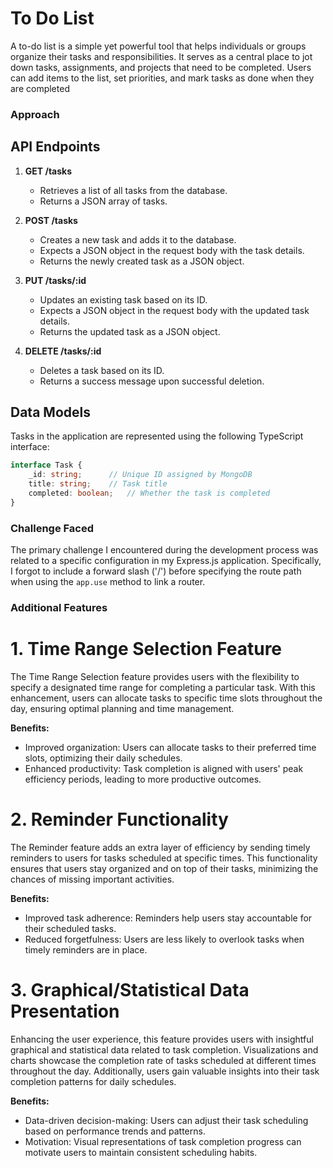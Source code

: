 # To Do List

A to-do list is a simple yet powerful tool that helps individuals or groups organize their tasks and responsibilities. It serves as a central place to jot down tasks, assignments, and projects that need to be completed. Users can add items to the list, set priorities, and mark tasks as done when they are completed

### Approach 
## API Endpoints

1. **GET /tasks**
   - Retrieves a list of all tasks from the database.
   - Returns a JSON array of tasks.

2. **POST /tasks**
   - Creates a new task and adds it to the database.
   - Expects a JSON object in the request body with the task details.
   - Returns the newly created task as a JSON object.

3. **PUT /tasks/:id**
   - Updates an existing task based on its ID.
   - Expects a JSON object in the request body with the updated task details.
   - Returns the updated task as a JSON object.

4. **DELETE /tasks/:id**
   - Deletes a task based on its ID.
   - Returns a success message upon successful deletion.

## Data Models

Tasks in the application are represented using the following TypeScript interface:

```typescript
interface Task {
    _id: string;      // Unique ID assigned by MongoDB
    title: string;    // Task title
    completed: boolean;   // Whether the task is completed
}
```

### Challenge Faced

The primary challenge I encountered during the development process was related to a specific configuration in my Express.js application. Specifically, I forgot to include a forward slash ('/') before specifying the route path when using the `app.use` method to link a router.


### Additional Features

# 1. Time Range Selection Feature

The Time Range Selection feature provides users with the flexibility to specify a designated time range for completing a particular task. With this enhancement, users can allocate tasks to specific time slots throughout the day, ensuring optimal planning and time management.

**Benefits:**
- Improved organization: Users can allocate tasks to their preferred time slots, optimizing their daily schedules.
- Enhanced productivity: Task completion is aligned with users' peak efficiency periods, leading to more productive outcomes.

# 2. Reminder Functionality

The Reminder feature adds an extra layer of efficiency by sending timely reminders to users for tasks scheduled at specific times. This functionality ensures that users stay organized and on top of their tasks, minimizing the chances of missing important activities.

**Benefits:**
- Improved task adherence: Reminders help users stay accountable for their scheduled tasks.
- Reduced forgetfulness: Users are less likely to overlook tasks when timely reminders are in place.

# 3. Graphical/Statistical Data Presentation

Enhancing the user experience, this feature provides users with insightful graphical and statistical data related to task completion. Visualizations and charts showcase the completion rate of tasks scheduled at different times throughout the day. Additionally, users gain valuable insights into their task completion patterns for daily schedules.

**Benefits:**
- Data-driven decision-making: Users can adjust their task scheduling based on performance trends and patterns.
- Motivation: Visual representations of task completion progress can motivate users to maintain consistent scheduling habits.

